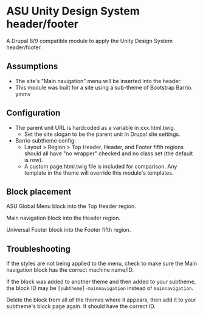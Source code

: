 # ASU Unity Design System header/footer

A Drupal 8/9 compatible module to apply the Unity Design System header/footer.

## Assumptions

* The site's "Main navigation" menu will be inserted into the header.
* This module was built for a site using a sub-theme of Bootstrap Barrio. ymmv

## Configuration

* The parent unit URL is hardcoded as a variable in xxx.html.twig.
  * Set the site slogan to be the parent unit in Drupal site settings.
* Barrio subtheme config:
  * Layout > Region > Top Header, Header, and Footer fifth regions should all have "no wrapper" checked and no class set (the default is row).
  * A custom page.html.twig file is included for comparison. Any template in the theme will override this module's templates.
  
## Block placement

ASU Global Menu block into the Top Header region.

Main navigation block into the Header region.

Universal Footer block into the Footer fifth region.

## Troubleshooting

If the styles are not being applied to the menu, check to make sure the Main navigation block has the correct machine name/ID.

If the block was added to another theme and then added to your subtheme, the block ID may be `[subtheme]-mainnavigation` instead of `mainnavigation`.

Delete the block from all of the themes where it appears, then add it to your subtheme's block page again. It should have the correct ID.